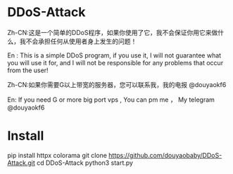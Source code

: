 # DDoS-Attack
Zh-CN:这是一个简单的DDoS程序，如果你使用了它，我不会保证你用它来做什么，我不会承担任何从使用者身上发生的问题！

En : This is a simple DDoS program, if you use it, I will not guarantee what you will use it for, and I will not be responsible for any problems that occur from the user!

Zh-CN:如果你需要G以上带宽的服务器，您可以联系我，我的电报 @douyaokf6

En: If you need G or more big port vps , You can pm me ， My telegram @douyaokf6

# Install
pip install httpx colorama
git clone https://github.com/douyaobaby/DDoS-Attack.git
cd DDoS-Attack
python3 start.py

